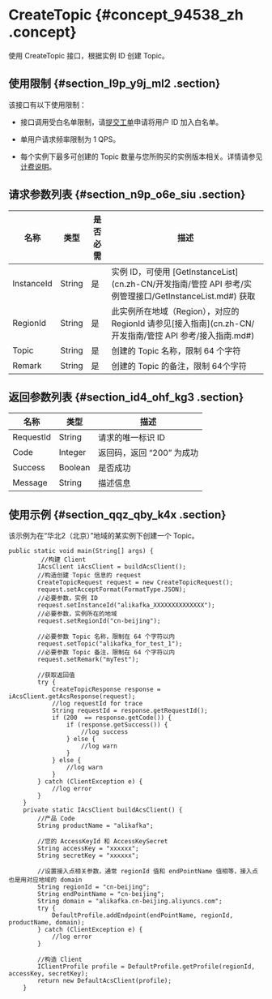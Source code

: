 # CreateTopic {#concept_94538_zh .concept}

使用 CreateTopic 接口，根据实例 ID 创建 Topic。

## 使用限制 {#section_l9p_y9j_ml2 .section}

该接口有以下使用限制：

-   接口调用受白名单限制，请[提交工单](https://selfservice.console.aliyun.com/ticket/createIndex)申请将用户 ID 加入白名单。

-   单用户请求频率限制为 1 QPS。

-   每个实例下最多可创建的 Topic 数量与您所购买的实例版本相关。详情请参见[计费说明](../../../../cn.zh-CN/产品定价/计费说明.md#)。


## 请求参数列表 {#section_n9p_o6e_siu .section}

|名称|类型|是否必需|描述|
|--|--|----|--|
|InstanceId|String|是|实例 ID，可使用 [GetInstanceList](cn.zh-CN/开发指南/管控 API 参考/实例管理接口/GetInstanceList.md#) 获取|
|RegionId|String|是|此实例所在地域（Region），对应的 RegionId 请参见[接入指南](cn.zh-CN/开发指南/管控 API 参考/接入指南.md#)|
|Topic|String|是|创建的 Topic 名称，限制 64 个字符|
|Remark|String|是|创建的 Topic 的备注，限制 64个字符|

## 返回参数列表 {#section_id4_ohf_kg3 .section}

|名称|类型|描述|
|--|--|--|
|RequestId|String|请求的唯一标识 ID|
|Code|Integer|返回码，返回 “200” 为成功|
|Success|Boolean|是否成功|
|Message|String|描述信息|

## 使用示例 {#section_qqz_qby_k4x .section}

该示例为在“华北2（北京）”地域的某实例下创建一个 Topic。

``` {#codeblock_jne_0zb_h5a}
public static void main(String[] args) {
         //构建 Client
        IAcsClient iAcsClient = buildAcsClient();
        //构造创建 Topic 信息的 request
        CreateTopicRequest request = new CreateTopicRequest();
        request.setAcceptFormat(FormatType.JSON);
        //必要参数，实例 ID
        request.setInstanceId("alikafka_XXXXXXXXXXXXXX");
        //必要参数，实例所在的地域
        request.setRegionId("cn-beijing");

        //必要参数 Topic 名称，限制在 64 个字符以内
        request.setTopic("alikafka_for_test_1");
        //必要参数 Topic 备注，限制在 64 个字符以内
        request.setRemark("myTest");

        //获取返回值
        try {
            CreateTopicResponse response = iAcsClient.getAcsResponse(request);
            //log requestId for trace
            String requestId = response.getRequestId();
            if (200  == response.getCode()) {
                if (response.getSuccess()) {
                    //log success
                } else {
                    //log warn
                }
            } else {
                //log warn
            }
        } catch (ClientException e) {
            //log error
        }
    }
    private static IAcsClient buildAcsClient() {
        //产品 Code
        String productName = "alikafka";

        //您的 AccessKeyId 和 AccessKeySecret
        String accessKey = "xxxxxx";
        String secretKey = "xxxxxx";

        //设置接入点相关参数，通常 regionId 值和 endPointName 值相等，接入点也是用对应地域的 domain
        String regionId = "cn-beijing";
        String endPointName = "cn-beijing";
        String domain = "alikafka.cn-beijing.aliyuncs.com";
        try {
            DefaultProfile.addEndpoint(endPointName, regionId, productName, domain);
        } catch (ClientException e) {
            //log error
        }

        //构造 Client
        IClientProfile profile = DefaultProfile.getProfile(regionId, accessKey, secretKey);
        return new DefaultAcsClient(profile);
    }
			
```

